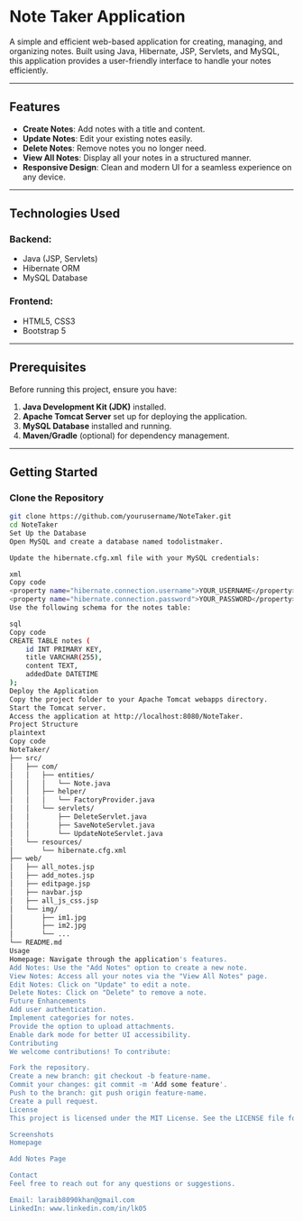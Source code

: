 # Note Taker Application

A simple and efficient web-based application for creating, managing, and organizing notes. Built using Java, Hibernate, JSP, Servlets, and MySQL, this application provides a user-friendly interface to handle your notes efficiently.

---

## Features

- **Create Notes**: Add notes with a title and content.
- **Update Notes**: Edit your existing notes easily.
- **Delete Notes**: Remove notes you no longer need.
- **View All Notes**: Display all your notes in a structured manner.
- **Responsive Design**: Clean and modern UI for a seamless experience on any device.

---

## Technologies Used

### Backend:
- Java (JSP, Servlets)
- Hibernate ORM
- MySQL Database

### Frontend:
- HTML5, CSS3
- Bootstrap 5

---

## Prerequisites

Before running this project, ensure you have:

1. **Java Development Kit (JDK)** installed.
2. **Apache Tomcat Server** set up for deploying the application.
3. **MySQL Database** installed and running.
4. **Maven/Gradle** (optional) for dependency management.

---

## Getting Started

### Clone the Repository

```bash
git clone https://github.com/yourusername/NoteTaker.git
cd NoteTaker
Set Up the Database
Open MySQL and create a database named todolistmaker.

Update the hibernate.cfg.xml file with your MySQL credentials:

xml
Copy code
<property name="hibernate.connection.username">YOUR_USERNAME</property>
<property name="hibernate.connection.password">YOUR_PASSWORD</property>
Use the following schema for the notes table:

sql
Copy code
CREATE TABLE notes (
    id INT PRIMARY KEY,
    title VARCHAR(255),
    content TEXT,
    addedDate DATETIME
);
Deploy the Application
Copy the project folder to your Apache Tomcat webapps directory.
Start the Tomcat server.
Access the application at http://localhost:8080/NoteTaker.
Project Structure
plaintext
Copy code
NoteTaker/
├── src/
│   ├── com/
│   │   ├── entities/
│   │   │   └── Note.java
│   │   ├── helper/
│   │   │   └── FactoryProvider.java
│   │   └── servlets/
│   │       ├── DeleteServlet.java
│   │       ├── SaveNoteServlet.java
│   │       └── UpdateNoteServlet.java
│   └── resources/
│       └── hibernate.cfg.xml
├── web/
│   ├── all_notes.jsp
│   ├── add_notes.jsp
│   ├── editpage.jsp
│   ├── navbar.jsp
│   ├── all_js_css.jsp
│   └── img/
│       ├── im1.jpg
│       ├── im2.jpg
│       └── ...
└── README.md
Usage
Homepage: Navigate through the application's features.
Add Notes: Use the "Add Notes" option to create a new note.
View Notes: Access all your notes via the "View All Notes" page.
Edit Notes: Click on "Update" to edit a note.
Delete Notes: Click on "Delete" to remove a note.
Future Enhancements
Add user authentication.
Implement categories for notes.
Provide the option to upload attachments.
Enable dark mode for better UI accessibility.
Contributing
We welcome contributions! To contribute:

Fork the repository.
Create a new branch: git checkout -b feature-name.
Commit your changes: git commit -m 'Add some feature'.
Push to the branch: git push origin feature-name.
Create a pull request.
License
This project is licensed under the MIT License. See the LICENSE file for details.

Screenshots
Homepage

Add Notes Page

Contact
Feel free to reach out for any questions or suggestions.

Email: laraib8090khan@gmail.com
LinkedIn: www.linkedin.com/in/lk05

